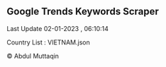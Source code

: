 

## Google Trends Keywords Scraper 
 
Last Update 02-01-2023 , 06:10:14

Country List :
VIETNAM.json



© Abdul Muttaqin 
